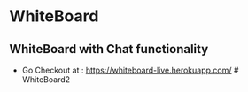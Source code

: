 # WhiteBoard
## WhiteBoard with Chat functionality
* Go Checkout at : https://whiteboard-live.herokuapp.com/
#   W h i t e B o a r d 2  
 
